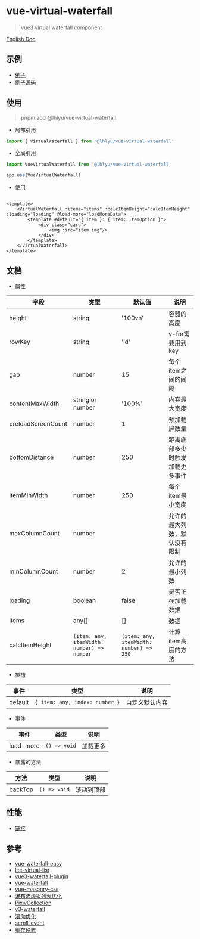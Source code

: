 # vue-virtual-waterfall

> vue3 virtual waterfall component

[English Doc](./README.md)

## 示例

- [例子](https://waterfall.tatakai.top)
- [例子源码](./src/App.vue)

## 使用

> pnpm add @lhlyu/vue-virtual-waterfall

- 局部引用

```ts
import { VirtualWaterfall } from '@lhlyu/vue-virtual-waterfall'
```

- 全局引用

```ts
import VueVirtualWaterfall from '@lhlyu/vue-virtual-waterfall'

app.use(VueVirtualWaterfall)
```

- 使用

```vue

<template>
	<VirtualWaterfall :items="items" :calcItemHeight="calcItemHeight" :loading="loading" @load-more="loadMoreData">
		<template #default="{ item }: { item: ItemOption }">
			<div class="card">
				<img :src="item.img"/>
			</div>
		</template>
	</VirtualWaterfall>
</template>
```

## 文档

- 属性

| 字段                 | 类型                                         | 默认值                                     | 说明              |
|--------------------|--------------------------------------------|-----------------------------------------|-----------------|
| height             | string                                     | '100vh'                                 | 容器的高度           |
| rowKey             | string                                     | 'id'                                    | v-for需要用到key    |
| gap                | number                                     | 15                                      | 每个item之间的间隔     |
| contentMaxWidth    | string or number                           | '100%'                                  | 内容最大宽度          |
| preloadScreenCount | number                                     | 1                                       | 预加载屏数量          |
| bottomDistance     | number                                     | 250                                     | 距离底部多少时触发加载更多事件 |
| itemMinWidth       | number                                     | 250                                     | 每个item最小宽度      |
| maxColumnCount     | number                                     |                                         | 允许的最大列数，默认没有限制  |
| minColumnCount     | number                                     | 2                                       | 允许的最小列数         |
| loading            | boolean                                    | false                                   | 是否正在加载数据        |
| items              | any[]                                      | []                                      | 数据              |
| calcItemHeight     | `(item: any, itemWidth: number) => number` | `(item: any, itemWidth: number) => 250` | 计算item高度的方法     |

- 插槽

| 事件      | 类型                             | 说明      |
|---------|--------------------------------|---------|
| default | `{ item: any, index: number }` | 自定义默认内容 |

- 事件

| 事件        | 类型           | 说明   |
|-----------|--------------|------|
| load-more | `() => void` | 加载更多 |

- 暴露的方法

| 方法      | 类型           | 说明    |
|---------|--------------|-------|
| backTop | `() => void` | 滚动到顶部 |

## 性能

- [链接](https://pagespeed.web.dev/analysis/https-waterfall-tatakai-top/4k2zfz71vl?form_factor=desktop)

## 参考

- [vue-waterfall-easy](https://github.com/lfyfly/vue-waterfall-easy)
- [lite-virtual-list](https://github.com/wensiyuanseven/lite-virtual-list)
- [vue3-waterfall-plugin](https://github.com/heikaimu/vue3-waterfall-plugin)
- [vue-waterfall](https://github.com/MopTym/vue-waterfall)
- [vue-masonry-css](https://github.com/paulcollett/vue-masonry-css)
- [瀑布流虚拟列表优化](https://juejin.cn/post/7166071557284954142)
- [PixivCollection](https://github.com/orilights/PixivCollection)
- [v3-waterfall](https://github.com/gk-shi/v3-waterfall)
- [滚动优化](https://juejin.cn/post/6844903493677875214?from=search-suggest)
- [scroll-event](https://ayase.moe/2018/11/20/scroll-event/)
- [缓存设置](https://developer.chrome.com/docs/lighthouse/performance/uses-long-cache-ttl/?utm_source=lighthouse&utm_medium=lr)
